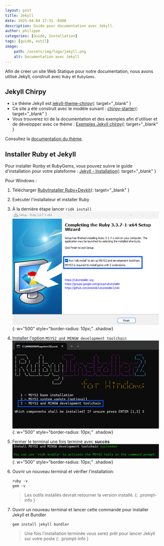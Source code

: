 ```yaml
---
layout: post
title: Jekyll
date: 2025-04-04 17:31 -0400
description: Guide pour documentation avec Jekyll.
author: philippe
categories: [Guide, Installation]
tags: [guide, outil]
image: 
    path: /assets/img/logo/jekyll.png
    alt: Documentation avec Jekyll
---
```


Afin de créer un site Web Statique pour notre documentation, nous avons utilisé Jekyll, construit avec `Ruby` et `RubyGems`.

## Jekyll Chirpy

- Le thème Jekyll est [jekyll-theme-chirpy](https://github.com/cotes2020/jekyll-theme-chirpy){: target="_blank" }
- Ce site a été construit avec le modèle suivant : [chirpy-starter](https://github.com/cotes2020/chirpy-starter){: target="_blank" }
- Vous trouverez ici de la documentation et des exemples afin d'utiliser et de développer avec ce thème : [Exemples Jekyll chirpy](https://chirpy.cotes.page/){: target="_blank" }

Consultez la [documentation du thème](https://github.com/cotes2020/jekyll-theme-chirpy/wiki).

## Installer Ruby et Jekyll

Pour installer Runby et RubyGems, vous pouvez suivre le guide d'installation pour votre plateforme : [Jekyll - Installation](https://jekyllrb.com/docs/installation/){: target="_blank" }

Pour Windows :

1. Télécharger [RubyInstaller Ruby+Devkit](https://rubyinstaller.org/downloads/){: target="_blank" }
1. Exécuter l'installateur et installer Ruby
1. À la dernière étape lancer `ridk install`  
    ![ruby install 1](/assets/img/installation/ruby/install1.png){: w="500" style="border-radius: 10px;" .shadow}
1. Installer l'option `MSYS2 and MINGW development toolchain`  
    ![ruby install 2](/assets/img/installation/ruby/install2.png){: w="500" style="border-radius: 10px;" .shadow}
1. Fermer le terminal une fois terminé avec **succès**  
    ![ruby install 3](/assets/img/installation/ruby/install3.png){: w="500" style="border-radius: 10px;" .shadow}
1. Ouvrir un nouveau terminal et vérifier l'installation:

    ```shell
    ruby -v
    gem -v
    ```

    > Les outils installés devrait retourner la version installé.
    {: .prompt-info }
1. Ouvrir un nouveau terminal et lancer cette commande pour installer Jekyll et Bundler

    ```shell
    gem install jekyll bundler
    ```

    > Une fois l'installation terminée vous serez prêt pour lancer Jekyll sur votre poste
    {: .prompt-info }
